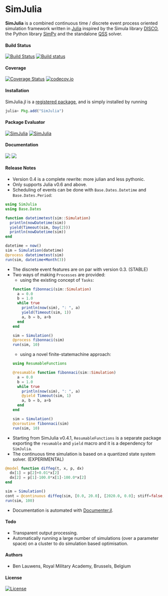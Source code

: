 SimJulia
========

**SimJulia** is a combined continuous time / discrete event process oriented simulation framework written in [Julia](http://julialang.org/) inspired by the Simula library [DISCO](http://www.akira.ruc.dk/~keld/research/DISCO/), the Python library [SimPy](https://simpy.readthedocs.io/) and the standalone [QSS](https://sourceforge.net/projects/qssengine/) solver.

#### Build Status

[![Build Status](https://travis-ci.org/BenLauwens/SimJulia.jl.svg?branch=master)](https://travis-ci.org/BenLauwens/SimJulia.jl)
[![Build status](https://ci.appveyor.com/api/projects/status/djuiegytv44pr54c/branch/master?svg=true)](https://ci.appveyor.com/project/BenLauwens/simjulia-jl)


#### Coverage

[![Coverage Status](https://coveralls.io/repos/BenLauwens/SimJulia.jl/badge.svg?branch=master)](https://coveralls.io/r/BenLauwens/SimJulia.jl?branch=master)
[![codecov.io](http://codecov.io/github/BenLauwens/SimJulia.jl/coverage.svg?branch=master)](http://codecov.io/github/BenLauwens/SimJulia.jl?branch=master)


#### Installation

SimJulia.jl is a [registered package](http://pkg.julialang.org), and is simply installed by running

```julia
julia> Pkg.add("SimJulia")
```


#### Package Evaluator

[![SimJulia](http://pkg.julialang.org/badges/SimJulia_0.5.svg)](http://pkg.julialang.org/?pkg=SimJulia&ver=0.5)
[![SimJulia](http://pkg.julialang.org/badges/SimJulia_0.6.svg)](http://pkg.julialang.org/?pkg=SimJulia&ver=0.6)

#### Documentation

[![](https://img.shields.io/badge/docs-stable-blue.svg)](https://BenLauwens.github.io/SimJulia.jl/stable)
[![](https://img.shields.io/badge/docs-latest-blue.svg)](https://BenLauwens.github.io/SimJulia.jl/latest)


#### Release Notes

* Version 0.4 is a complete rewrite: more julian and less pythonic.
* Only supports Julia v0.6 and above.
* Scheduling of events can be done with `Base.Dates.Datetime` and `Base.Dates.Period`:
```julia
using SimJulia
using Base.Dates

function datetimetest(sim::Simulation)
  println(nowDatetime(sim))
  yield(Timeout(sim, Day(2)))
  println(nowDatetime(sim))
end

datetime = now()
sim = Simulation(datetime)
@process datetimetest(sim)
run(sim, datetime+Month(3))
```
* The discrete event features are on par with version 0.3. (STABLE)
* Two ways of making `Processes` are provided:
  - using the existing concept of `Tasks`:
  ```julia
  function fibonnaci(sim::Simulation)
    a = 0.0
    b = 1.0
    while true
      println(now(sim), ": ", a)
      yield(Timeout(sim, 1))
      a, b = b, a+b
    end
  end

  sim = Simulation()
  @process fibonnaci(sim)
  run(sim, 10)
  ```
  - using a novel finite-statemachine approach:
  ```julia
  using ResumableFunctions

  @resumable function fibonnaci(sim::Simulation)
    a = 0.0
    b = 1.0
    while true
      println(now(sim), ": ", a)
      @yield Timeout(sim, 1)
      a, b = b, a+b
    end
  end

  sim = Simulation()
  @coroutine fibonnaci(sim)
  run(sim, 10)
  ```
* Starting from SimJulia v0.4.1, `ResumableFunctions` is a separate package exporting the `resumable` and `yield` macro and it is a dependency for `SimJulia`.
* The continuous time simulation is based on a quantized state system solver. (EXPERIMENTAL)
```julia
@model function diffeq(t, x, p, dx)
  dx[1] = p[2]+0.01*x[2]
  dx[2] = p[1]-100.0*x[1]-100.0*x[2]
end

sim = Simulation()
cont = @continuous diffeq(sim, [0.0, 20.0], [2020.0, 0.0]; stiff=false, order=4)
run(sim, 100)
```
* Documentation is automated with [Documenter.jl](https://github.com/JuliaDocs/Documenter.jl).


#### Todo

* Transparent output processing.
* Automatically running a large number of simulations (over a parameter space) on a cluster to do simulation based optimisation.


#### Authors

* Ben Lauwens, Royal Military Academy, Brussels, Belgium


#### License

[![License](http://img.shields.io/badge/license-MIT-brightgreen.svg?style=flat)](LICENSE.md)
